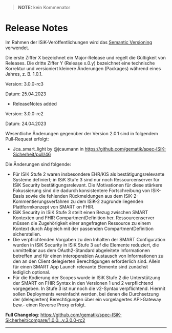 > **NOTE:** kein Kommenator

# Release Notes

Im Rahmen der ISiK-Veröffentlichungen wird das [Semantic Versioning](https://semver.org/lang/de/) verwendet.

Die erste Ziffer X bezeichnet ein Major-Release und regelt die Gültigkeit von Releases. Die dritte Ziffer Y (Release x.0.y) bezeichnet eine technische Korrektur und versioniert kleinere Änderungen (Packages) während eines Jahres, z. B. 1.0.1.

Version: 3.0.0-rc3

Datum: 25.04.2023

* ReleaseNotes added


Version: 3.0.0-rc2

Datum: 24.04.2023

Wesentliche Änderungen gegenüber der Version 2.0.1 sind in folgendem Pull-Request erfolgt:
* Jca_smart_light by @jcaumann in https://github.com/gematik/spec-ISiK-Sicherheit/pull/46

Die Änderungen sind folgende:
*	Für ISIK Stufe 2 waren insbesondere EHR/KIS als bestätigungsrelevante Systeme definiert; in ISiK Stufe 3 sind nur noch Ressourcenserver für ISiK Security bestätigungsrelevant. Die Motivationen für diese stärkere Fokussierung sind die dadurch konsistentere Fortschreibung von ISiK-Basis sowie die fehlenden Rückmeldungen aus dem ISiK-2-Kommentierungsverfahren zu dem ISiK-2 zugrunde liegenden Plattformkonzept von SMART on FHIR. 
* ISiK Security in ISiK Stufe 3 stellt einen Bezug zwischen SMART Kontexten und FHIR CompartmentDefinition her. Ressourcenserver müssen die Zugehörigkeit einer angefragten Ressource zu einem Kontext durch Abgleich mit der passenden CompartmentDefinition sicherstellen. 
*	Die verpflichtenden Vorgaben zu den Inhalten der SMART Configuration wurden in ISiK Security in ISiK Stufe 3 auf die Elemente reduziert, die unmittelbar aus dem OAuth2-Standard abgeleitete Informationen betreffen und für einen interoperablen Austausch von Informationen zu den an den Client delegierten Berechtigungen erforderlich sind. Allein für einen SMART App Launch relevante Elemente sind zunächst lediglich optional.
*	Für die Kodierung der Scopes wurde in ISiK Stufe 2 die Unterstützung der SMART on FHIR Syntax in den Versionen 1 und 2 verpflichtend vorgegeben. In Stufe 3 ist nur noch die v2-Syntax verpflichtend. Hiermit sollen Deployments vereinfacht werden, bei denen die Durchsetzung der (delegierten)     Berechtigungen über ein vorgelagertes API-Gateway bzw.- einen Reverse Proxy erfolgt.


**Full Changelog**: https://github.com/gematik/spec-ISiK-Sicherheit/compare/1.0.0...v.3.0.0-rc2


----
